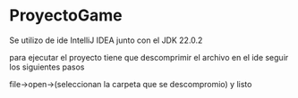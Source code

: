 # ProyectoGame

Se utilizo de ide IntelliJ IDEA
junto con el JDK 22.0.2

para ejecutar el proyecto tiene que descomprimir el archivo 
en el ide seguir los siguientes pasos

file->open->(seleccionan la carpeta que se descompromio) y listo



